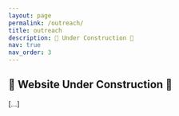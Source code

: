 ```yaml
---
layout: page
permalink: /outreach/
title: outreach
description: 🚧 Under Construction 🚧
nav: true
nav_order: 3
---
```


## 🚧 Website Under Construction 🚧

[...]
